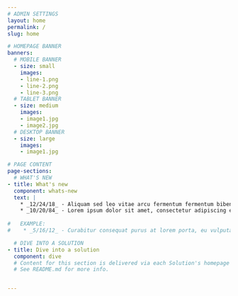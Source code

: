 ```yaml
---
# ADMIN SETTINGS
layout: home
permalink: /
slug: home

# HOMEPAGE BANNER
banners:
  # MOBILE BANNER
  - size: small
    images:
    - line-1.png
    - line-2.png
    - line-3.png
  # TABLET BANNER
  - size: medium
    images:
    - image1.jpg
    - image2.jpg
  # DESKTOP BANNER
  - size: large
    images:
    - image1.jpg

# PAGE CONTENT
page-sections:
  # WHAT'S NEW
- title: What's new
  component: whats-new
  text: |
    * _12/24/18_ - Aliquam sed leo vitae arcu fermentum fermentum bibendum vel lectus. Vestibulum dictum nulla nulla, a ultricies sem sodales nec. Maecenas blandit ante vel nunc maximus malesuada.
    * _10/20/84_ - Lorem ipsum dolor sit amet, consectetur adipiscing elit. Mauris vel faucibus mi. Nam felis velit, sodales eget semper sed, convallis efficitur nunc.
    
#   EXAMPLE:
#    * _5/16/12_ - Curabitur consequat purus at lorem porta, eu vulputate dolor consectetur. Vestibulum sodales sagittis felis, nec viverra ex fringilla non.

  # DIVE INTO A SOLUTION
- title: Dive into a solution
  component: dive
  # Content for this section is delivered via each Solution's homepage markdown file.
  # See README.md for more info.


---
```

